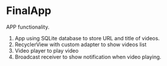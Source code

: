 # FinalApp
APP functionality. 
1)	App using SQLite database to store URL and title of videos.
2)	RecyclerView with custom adapter to show videos list 
3)	Video player to play video 
4)	Broadcast receiver to show notification when video playing.

